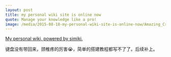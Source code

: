 ```yaml
---
layout: post
title: my personal wiki site is online now
quote: Manage your knowledge like a pro!
image: /media/2015-08-18-my-personal-wiki-site-is-online-now/Amazing_Crystal_blue_water__i.imgur.com_.jpg
---
```


[My personal wiki, powered by simiki.](http://wiki.yxjxx.com)

键盘没有带回来，颈椎疼的厉害😭，简单的搭建教程都写不了了。后续补上。


